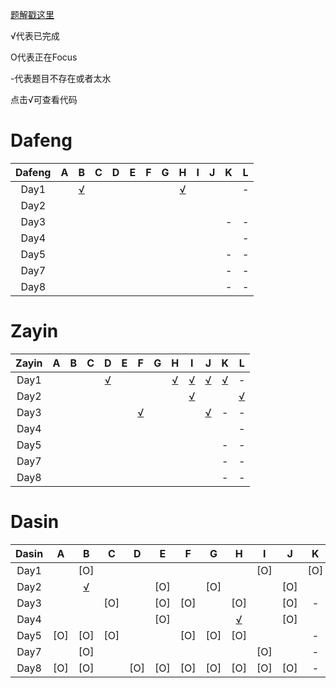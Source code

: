 
[题解戳这里](https://github.com/Dafenghh/Training_Summary/blob/master/Camp%20Solutions.md)


√代表已完成

O代表正在Focus

-代表题目不存在或者太水

点击√可查看代码




[//]:https://github.com/Dafenghh/Training_Summary/blob/master/code/CCPC_Wannafly_Camp_2019/day


# Dafeng

Dafeng  |   A    |   B    |   C    |   D    |   E    |   F    |   G    |   H    |   I    |   J    |   K    |   L
:------:|:------:|:------:|:------:|:------:|:------:|:------:|:------:|:------:|:------:|:------:|:------:|:------:
Day1    |        | [√][1] |        |        |        |        |        | [√][2] |        |        |        | - 
Day2    |        |        |        |        |        |        |        |        |        |        |        |  
Day3    |        |        |        |        |        |        |        |        |        |        |    -   | - 
Day4    |        |        |        |        |        |        |        |        |        |        |        | -
Day5    |        |        |        |        |        |        |        |        |        |        |    -   | -
Day7    |        |        |        |        |        |        |        |        |        |        |    -   | - 
Day8    |        |        |        |        |        |        |        |        |        |        |    -   | -



# Zayin

Zayin   |   A    |   B    |   C    |   D    |   E    |   F    |   G    |   H    |   I    |   J    |   K    |   L
:------:|:------:|:------:|:------:|:------:|:------:|:------:|:------:|:------:|:------:|:------:|:------:|:------:
Day1    |        |        |        | [√][3] |        |        |        | [√][4] | [√][5] | [√][6] | [√][9] | - 
Day2    |        |        |        |        |        |        |        |        | [√][7] |        |        |  [√][10]
Day3    |        |        |        |        |        | [√][11]|        |        |        | [√][12]|    -   | - 
Day4    |        |        |        |        |        |        |        |        |        |        |        | -
Day5    |        |        |        |        |        |        |        |        |        |        |    -   | -
Day7    |        |        |        |        |        |        |        |        |        |        |    -   | - 
Day8    |        |        |        |        |        |        |        |        |        |        |    -   | -


# Dasin

Dasin   |   A    |   B    |   C    |   D    |   E    |   F    |   G    |   H    |   I    |   J    |   K    |   L
:------:|:------:|:------:|:------:|:------:|:------:|:------:|:------:|:------:|:------:|:------:|:------:|:------:
Day1    |        | [O]    |        |        |        |        |        |        | [O]    |        | [O]    | - 
Day2    |        | [√][8] |        |        | [O]    |        | [O]    |        |        | [O]    |        |  
Day3    |        |        | [O]    |        | [O]    | [O]    |        | [O]    |        | [O]    |    -   | - 
Day4    |        |        |        |        | [O]    |        |        | [√][4H]|        | [O]    |        | -
Day5    | [O]    | [O]    | [O]    |        |        | [O]    | [O]    | [O]    |        |        |    -   | -
Day7    |        | [O]    |        |        |        |        |        |        | [O]    |        |    -   | - 
Day8    | [O]    | [O]    |        | [O]    | [O]    | [O]    | [O]    | [O]    | [O]    | [O]    |    -   | -






[1]: https://github.com/Dafenghh/Training_Summary/blob/master/code/CCPC_Wannafly_Camp_2019/day1/B_dafeng.cpp
[2]: https://github.com/Dafenghh/Training_Summary/blob/master/code/CCPC_Wannafly_Camp_2019/day1/H_dafeng.cpp
[3]: https://github.com/Dafenghh/Training_Summary/blob/master/code/CCPC_Wannafly_Camp_2019/day1/D_zayin.cpp
[4]: https://github.com/Dafenghh/Training_Summary/blob/master/code/CCPC_Wannafly_Camp_2019/day1/H_zayin.cpp
[5]: https://github.com/Dafenghh/Training_Summary/blob/master/code/CCPC_Wannafly_Camp_2019/day1/I_zayin.cpp
[6]: https://github.com/Dafenghh/Training_Summary/blob/master/code/CCPC_Wannafly_Camp_2019/day1/J_zayin.cpp
[7]: https://github.com/Dafenghh/Training_Summary/blob/master/code/CCPC_Wannafly_Camp_2019/day2/I_zayin.cpp
[8]: https://github.com/Dafenghh/Training_Summary/blob/master/code/CCPC_Wannafly_Camp_2019/day2/B_dasin.cpp
[4H]: https://github.com/Dafenghh/Training_Summary/blob/master/code/CCPC_Wannafly_Camp_2019/day4/H_dasin.cpp
[9]: https://github.com/Dafenghh/Training_Summary/blob/master/code/CCPC_Wannafly_Camp_2019/day1/K_Zayin.cpp
[10]:https://github.com/Dafenghh/Training_Summary/blob/master/code/CCPC_Wannafly_Camp_2019/day2/L_Zayin.cpp
[11]:https://github.com/Dafenghh/Training_Summary/blob/master/code/CCPC_Wannafly_Camp_2019/day3/F_Zayin.cpp
[12]:https://github.com/Dafenghh/Training_Summary/blob/master/code/CCPC_Wannafly_Camp_2019/day3/J_Zayin.cpp

